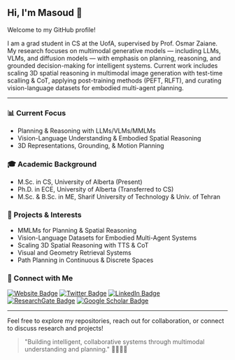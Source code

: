 ## Hi, I'm Masoud 👋

Welcome to my GitHub profile!

I am a grad student in CS at the UofA, supervised by Prof. Osmar Zaiane. My research focuses on multimodal generative models — including LLMs, VLMs, and diffusion models — with emphasis on planning, reasoning, and grounded decision-making for intelligent systems. Current work includes scaling 3D spatial reasoning in multimodal image generation with test-time scalling & CoT, applying post-training methods (PEFT, RLFT), and curating vision-language datasets for embodied multi-agent planning.  

---

### 📊 Current Focus
- Planning & Reasoning with LLMs/VLMs/MMLMs  
- Vision-Language Understanding & Embodied Spatial Reasoning  
- 3D Representations, Grounding, & Motion Planning  

### 🎓 Academic Background
- M.Sc. in CS, University of Alberta (Present)  
- Ph.D. in ECE, University of Alberta (Transferred to CS)  
- M.Sc. & B.Sc. in ME, Sharif University of Technology & Univ. of Tehran  

### 🚀 Projects & Interests
- MMLMs for Planning & Spatial Reasoning  
- Vision-Language Datasets for Embodied Multi-Agent Systems  
- Scaling 3D Spatial Reasoning with TTS \& CoT
- Visual and Geometry Retrieval Systems
- Path Planning in Continuous \& Discrete Spaces  


### 💬 Connect with Me
[![Website Badge](https://img.shields.io/badge/Website-Portfolio-informational?style=flat&logo=google-chrome&logoColor=white&color=0D76A8)](https://sites.google.com/view/masoud-jafaripoor/) 
[![Twitter Badge](https://img.shields.io/badge/Twitter-Profile-informational?style=flat&logo=twitter&logoColor=white&color=1DA1F2)](https://x.com/mjafaripoor110) 
[![LinkedIn Badge](https://img.shields.io/badge/LinkedIn-Profile-informational?style=flat&logo=linkedin&logoColor=white&color=0D76A8)](https://www.linkedin.com/in/masoud-jafaripour/) 
[![ResearchGate Badge](https://img.shields.io/badge/ResearchGate-Profile-informational?style=flat&logo=researchgate&logoColor=white&color=00CCBB)](https://www.researchgate.net/profile/Masoud-Jafaripour-2) 
[![Google Scholar Badge](https://img.shields.io/badge/Google%20Scholar-Profile-informational?style=flat&logo=google-scholar&logoColor=white&color=4285F4)](https://scholar.google.com/citations?hl=en&user=b1sO5xgAAAAJ&view_op=list_works&gmla=AL3_zijVEMnzE6R41dt7g3JjsYILQQzGzA8SbnwKgbMmUHMcIeczJVKO9LiERHhG3Z2Wu6IoIwQwsrE9lK4Hn68A)

---

Feel free to explore my repositories, reach out for collaboration, or connect to discuss research and projects!

> "Building intelligent, collaborative systems through multimodal understanding and planning." 👩‍💻🤖🚀
